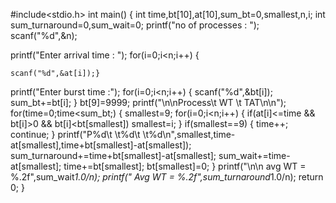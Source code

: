 #include<stdio.h>
int main()
{
  int time,bt[10],at[10],sum_bt=0,smallest,n,i;
  int sum_turnaround=0,sum_wait=0;
  printf("no of processes : ");
  scanf("%d",&n);

printf("Enter arrival time : ");
  for(i=0;i<n;i++)
  {
    
    scanf("%d",&at[i]);}

printf("Enter burst time :");
for(i=0;i<n;i++)
    {
    scanf("%d",&bt[i]);
    sum_bt+=bt[i];
  }
  bt[9]=9999;
  printf("\n\nProcess\t   WT \t  TAT\n\n");
  for(time=0;time<sum_bt;)
  {
    smallest=9;
    for(i=0;i<n;i++)
    {
      if(at[i]<=time && bt[i]>0 && bt[i]<bt[smallest])
        smallest=i;
    }
    if(smallest==9)
    {
      time++;
      continue;
    }
    printf("P%d\t \t%d\t \t%d\n",smallest,time-at[smallest],time+bt[smallest]-at[smallest]);
    sum_turnaround+=time+bt[smallest]-at[smallest];
    sum_wait+=time-at[smallest];
    time+=bt[smallest];
    bt[smallest]=0;
  }
  printf("\n\n avg WT = %.2f",sum_wait*1.0/n);
  printf(" Avg WT = %.2f",sum_turnaround*1.0/n);
  return 0;
}
